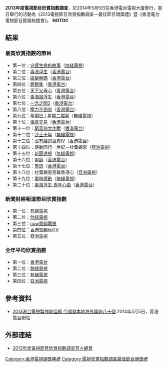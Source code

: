 **2013年度電視節目欣賞指數調查**，於2014年5月5日在香港電台電視大廈舉行，當日舉行的活動為《2013電視節目欣賞指數調查－最佳節目頒獎禮》暨《香港電台電視節目獲獎祝捷會》。
__NOTOC__

## 結果

### 最高欣賞指數的節目

  - 第一位：[守護生命的故事](../Page/守護生命的故事.md "wikilink")（[無綫電視](https://zh.wikipedia.org/wiki/無綫電視 "wikilink")）
  - 第二位：[毒海浮生](../Page/毒海浮生.md "wikilink")（[香港電台](../Page/香港電台.md "wikilink")）
  - 第三位：[癌變解碼](https://zh.wikipedia.org/wiki/癌變解碼 "wikilink")（[香港電台](../Page/香港電台.md "wikilink")）
  - 第四位：[鏗鏘集](../Page/鏗鏘集.md "wikilink")（[香港電台](../Page/香港電台.md "wikilink")）
  - 第五位：[天下父母心](../Page/天下父母心.md "wikilink")（[香港電台](../Page/香港電台.md "wikilink")）
  - 第六位：[毒海論浮生](../Page/毒海浮生.md "wikilink")（[香港電台](../Page/香港電台.md "wikilink")）
  - 第七位：[一念之間2](../Page/一念之間2.md "wikilink")（[香港電台](../Page/香港電台.md "wikilink")）
  - 第八位：[壓力不倒翁](https://zh.wikipedia.org/wiki/壓力不倒翁 "wikilink")（[香港電台](../Page/香港電台.md "wikilink")）
  - 第九位：[星期日 /
    星期二檔案](https://zh.wikipedia.org/wiki/星期日檔案 "wikilink")（[無綫電視](https://zh.wikipedia.org/wiki/無綫電視 "wikilink")）
  - 第十位：[海底交易](https://zh.wikipedia.org/wiki/海底交易 "wikilink")（[香港電台](../Page/香港電台.md "wikilink")）
  - 第十一位：[窮富翁大作戰](../Page/窮富翁大作戰.md "wikilink")（[香港電台](../Page/香港電台.md "wikilink")）
  - 第十二位：[沙士十年](https://zh.wikipedia.org/wiki/沙士十年 "wikilink")（[無綫電視](https://zh.wikipedia.org/wiki/無綫電視 "wikilink")）
  - 第十三位：[沒有牆的世界IV](../Page/沒有牆的世界.md "wikilink")（[香港電台](../Page/香港電台.md "wikilink")）
  - 第十四位：感動同行一世紀－杜葉錫恩（[亞洲電視](../Page/亞洲電視.md "wikilink")）
  - 第十五位：[新聞透視](../Page/新聞透視.md "wikilink")（[無綫電視](https://zh.wikipedia.org/wiki/無綫電視 "wikilink")）
  - 第十六位：[申訴](https://zh.wikipedia.org/wiki/申訴 "wikilink")（[香港電台](../Page/香港電台.md "wikilink")）
  - 第十七位：[警訊](../Page/警訊.md "wikilink")（[香港電台](../Page/香港電台.md "wikilink")）
  - 第十八位：杜葉錫恩百載香港心（[亞洲電視](../Page/亞洲電視.md "wikilink")）
  - 第十九位：[霎時感動](../Page/霎時感動.md "wikilink")（[無綫電視](https://zh.wikipedia.org/wiki/無綫電視 "wikilink")）
  - 第二十位：[毒海浮生
    青年心曲](../Page/毒海浮生.md "wikilink")（[香港電台](../Page/香港電台.md "wikilink")）

### 新聞財經報道節目欣賞指數

  - 第一位：[有線電視](../Page/香港有線電視.md "wikilink")
  - 第二位：[無綫電視](https://zh.wikipedia.org/wiki/無綫電視 "wikilink")
  - 第三位：[now寬頻電視](https://zh.wikipedia.org/wiki/now寬頻電視 "wikilink")
  - 第四位：[香港寬頻bbTV](../Page/香港寬頻bbTV.md "wikilink")
  - 第五位：[亞洲電視](../Page/亞洲電視.md "wikilink")

### 全年平均欣賞指數

  - 第一位：[香港電台](../Page/香港電台.md "wikilink")
  - 第二位：[無綫電視](https://zh.wikipedia.org/wiki/無綫電視 "wikilink")
  - 第三位：[有線電視](../Page/香港有線電視.md "wikilink")
  - 第四位：[亞洲電視](../Page/亞洲電視.md "wikilink")

## 參考資料

  - [2013港台電視製作取佳績
    今頒發本地海外獎逾八十個](http://app3.rthk.org.hk/press/main.php?id=1066)
    2014年5月5日，香港電台網站

## 外部連結

  - [2013年度電視節目欣賞指數調查官方網頁](http://rthk.hk/special/tvai/2013/index.htm)

[Category:香港電視頒獎典禮](https://zh.wikipedia.org/wiki/Category:香港電視頒獎典禮 "wikilink")
[Category:電視欣賞指數調查最佳節目頒獎禮](https://zh.wikipedia.org/wiki/Category:電視欣賞指數調查最佳節目頒獎禮 "wikilink")